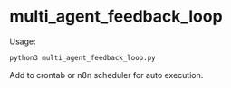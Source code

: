 # multi_agent_feedback_loop

Usage:
```bash
python3 multi_agent_feedback_loop.py
```
Add to crontab or n8n scheduler for auto execution.